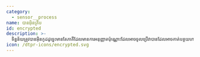 ```yaml
---
category:
  - sensor__process
name: បានអ៊ិនគ្រីប
id: encrypted
description: >-
  ទិន្នន័យត្រូវបានអ៊ិនកូដដូច្នេះមានតែភាគីដែលមានការអនុញ្ញាតប៉ុណ្ណោះដែលអាចចូលប្រើវាបានដែលអាចកាត់បន្ថយហានិភ័យដែលទាក់ទងនឹងការដោះស្រាយព័ត៌មានឯកជនឬរសើប។
icon: /dtpr-icons/encrypted.svg
---
```



